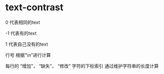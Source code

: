 # text-contrast

0	代表相同的text

-1      代表有的text

1       代表自己没有的text

行号 根据“\n”进行计算

每行的 “增加”， “缺失”， “修改” 字符的下标索引  通过维护字符串的长度计算

